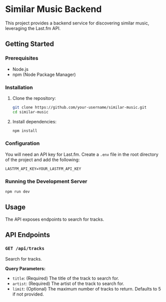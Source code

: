 # Similar Music Backend

This project provides a backend service for discovering similar music, leveraging the Last.fm API.

## Getting Started

### Prerequisites

* Node.js
* npm (Node Package Manager)

### Installation

1. Clone the repository:
   ```bash
   git clone https://github.com/your-username/similar-music.git
   cd similar-music
   ```
2. Install dependencies:
   ```bash
   npm install
   ```

### Configuration

You will need an API key for Last.fm. Create a `.env` file in the root directory of the project and add the following:

```
LASTFM_API_KEY=YOUR_LASTFM_API_KEY
```

### Running the Development Server

```bash
npm run dev
```

## Usage

The API exposes endpoints to search for tracks.

## API Endpoints

### `GET /api/tracks`

Search for tracks.

**Query Parameters:**
* `title`: (Required) The title of the track to search for.
* `artist`: (Required) The artist of the track to search for.
* `limit`: (Optional) The maximum number of tracks to return. Defaults to 5 if not provided.
